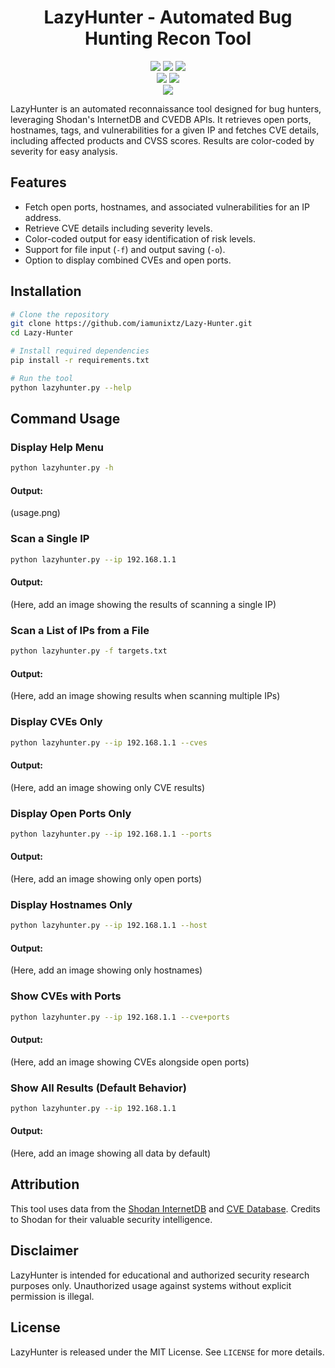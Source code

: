 <h1 align="center">LazyHunter - Automated Bug Hunting Recon Tool</h1>

<p align="center">
  <img src="https://img.shields.io/badge/Python-3.x-blue?style=for-the-badge" />
  <img src="https://img.shields.io/github/license/iamunixtz/Lazy-Hunter?style=for-the-badge" />
  <img src="https://img.shields.io/badge/Contributions-Welcome-brightgreen?style=for-the-badge" />
  <br>
  <img src="https://img.shields.io/github/stars/iamunixtz/Lazy-Hunter?style=for-the-badge" />
  <img src="https://img.shields.io/github/issues/iamunixtz/Lazy-Hunter?style=for-the-badge" />
  <br>
  <img src="https://img.shields.io/badge/Made_in-Tanzania-orange?style=for-the-badge" />
</p>

LazyHunter is an automated reconnaissance tool designed for bug hunters, leveraging Shodan's InternetDB and CVEDB APIs. It retrieves open ports, hostnames, tags, and vulnerabilities for a given IP and fetches CVE details, including affected products and CVSS scores. Results are color-coded by severity for easy analysis.

## Features
- Fetch open ports, hostnames, and associated vulnerabilities for an IP address.
- Retrieve CVE details including severity levels.
- Color-coded output for easy identification of risk levels.
- Support for file input (`-f`) and output saving (`-o`).
- Option to display combined CVEs and open ports.

## Installation
```bash
# Clone the repository
git clone https://github.com/iamunixtz/Lazy-Hunter.git
cd Lazy-Hunter

# Install required dependencies
pip install -r requirements.txt

# Run the tool
python lazyhunter.py --help
```

## Command Usage
### Display Help Menu
```bash
python lazyhunter.py -h
```
#### Output:
(usage.png)

### Scan a Single IP
```bash
python lazyhunter.py --ip 192.168.1.1
```
#### Output:
(Here, add an image showing the results of scanning a single IP)

### Scan a List of IPs from a File
```bash
python lazyhunter.py -f targets.txt
```
#### Output:
(Here, add an image showing results when scanning multiple IPs)

### Display CVEs Only
```bash
python lazyhunter.py --ip 192.168.1.1 --cves
```
#### Output:
(Here, add an image showing only CVE results)

### Display Open Ports Only
```bash
python lazyhunter.py --ip 192.168.1.1 --ports
```
#### Output:
(Here, add an image showing only open ports)

### Display Hostnames Only
```bash
python lazyhunter.py --ip 192.168.1.1 --host
```
#### Output:
(Here, add an image showing only hostnames)

### Show CVEs with Ports
```bash
python lazyhunter.py --ip 192.168.1.1 --cve+ports
```
#### Output:
(Here, add an image showing CVEs alongside open ports)

### Show All Results (Default Behavior)
```bash
python lazyhunter.py --ip 192.168.1.1
```
#### Output:
(Here, add an image showing all data by default)

## Attribution
This tool uses data from the [Shodan InternetDB](https://internetdb.shodan.io/) and [CVE Database](https://cvedb.shodan.io/). Credits to Shodan for their valuable security intelligence.

## Disclaimer
LazyHunter is intended for educational and authorized security research purposes only. Unauthorized usage against systems without explicit permission is illegal.

## License
LazyHunter is released under the MIT License. See `LICENSE` for more details.

